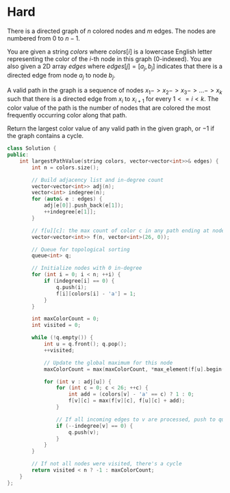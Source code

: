 # Hard

There is a directed graph of $n$ colored nodes and $m$ edges. The nodes are numbered from $0$ to $n - 1$.

You are given a string $colors$ where $colors[i]$ is a lowercase English letter representing the color of the $i$-th node in this graph (0-indexed). You are also given a 2D array $edges$ where $edges[j] = [a_j, b_j]$ indicates that there is a directed edge from node $a_j$ to node $b_j$.

A valid path in the graph is a sequence of nodes $x_1 -> x_2 -> x_3 -> ... -> x_k$ such that there is a directed edge from $x_i$ to $x_{i+1}$ for every $1 <= i < k$. The color value of the path is the number of nodes that are colored the most frequently occurring color along that path.

Return the largest color value of any valid path in the given graph, or $-1$ if the graph contains a cycle.

```cpp
class Solution {
public:
    int largestPathValue(string colors, vector<vector<int>>& edges) {
        int n = colors.size();

        // Build adjacency list and in-degree count
        vector<vector<int>> adj(n);
        vector<int> indegree(n);
        for (auto& e : edges) {
            adj[e[0]].push_back(e[1]);
            ++indegree[e[1]];
        }

        // f[u][c]: the max count of color c in any path ending at node u
        vector<vector<int>> f(n, vector<int>(26, 0));

        // Queue for topological sorting
        queue<int> q;

        // Initialize nodes with 0 in-degree
        for (int i = 0; i < n; ++i) {
            if (indegree[i] == 0) {
                q.push(i);
                f[i][colors[i] - 'a'] = 1;
            }
        }

        int maxColorCount = 0;
        int visited = 0;

        while (!q.empty()) {
            int u = q.front(); q.pop();
            ++visited;

            // Update the global maximum for this node
            maxColorCount = max(maxColorCount, *max_element(f[u].begin(), f[u].end()));

            for (int v : adj[u]) {
                for (int c = 0; c < 26; ++c) {
                    int add = (colors[v] - 'a' == c) ? 1 : 0;
                    f[v][c] = max(f[v][c], f[u][c] + add);
                }

                // If all incoming edges to v are processed, push to queue
                if (--indegree[v] == 0) {
                    q.push(v);
                }
            }
        }

        // If not all nodes were visited, there's a cycle
        return visited < n ? -1 : maxColorCount;
    }
};
```
